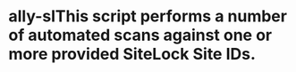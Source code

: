 # ally-slThis script performs a number of automated scans against one or more provided SiteLock Site IDs.

